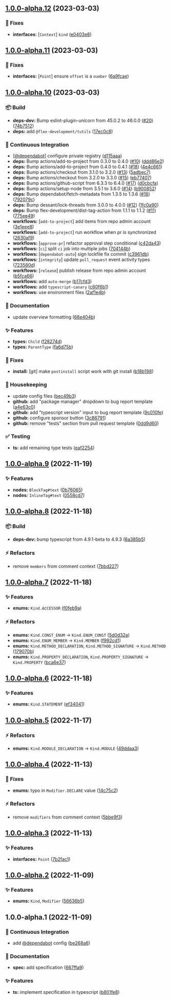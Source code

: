 ## [1.0.0-alpha.12](https://github.com/flex-development/docast/compare/1.0.0-alpha.11...1.0.0-alpha.12) (2023-03-03)


### :bug: Fixes

* **interfaces:** [`Context`] `kind` ([e0403e8](https://github.com/flex-development/docast/commit/e0403e855267a7a23b7276c6b1a69674856d8573))

## [1.0.0-alpha.11](https://github.com/flex-development/docast/compare/1.0.0-alpha.10...1.0.0-alpha.11) (2023-03-03)


### :bug: Fixes

* **interfaces:** [`Point`] ensure `offset` is a `number` ([6a9fcae](https://github.com/flex-development/docast/commit/6a9fcae5fb68affa120d7fd51fdd47b212ee5d22))

## [1.0.0-alpha.10](https://github.com/flex-development/docast/compare/1.0.0-alpha.9...1.0.0-alpha.10) (2023-03-03)


### :package: Build

* **deps-dev:** Bump eslint-plugin-unicorn from 45.0.2 to 46.0.0 ([#20](https://github.com/flex-development/docast/issues/20)) ([74b7512](https://github.com/flex-development/docast/commit/74b7512579d93d8455a92bf570b50e26514b1511))
* **deps:** add `@flex-development/tutils` ([17ec0c8](https://github.com/flex-development/docast/commit/17ec0c80d4602f70b1cb305195cf38e904151c8b))


### :robot: Continuous Integration

* [[@dependabot](https://github.com/dependabot)] configure private registry ([d115aaa](https://github.com/flex-development/docast/commit/d115aaab21ddf257e54a11ed87afae1e1a872e53))
* **deps:** Bump actions/add-to-project from 0.3.0 to 0.4.0 ([#10](https://github.com/flex-development/docast/issues/10)) ([ddd86e2](https://github.com/flex-development/docast/commit/ddd86e2af3828cc9d08ad359f4f2d2c44dfb63f7))
* **deps:** Bump actions/add-to-project from 0.4.0 to 0.4.1 ([#18](https://github.com/flex-development/docast/issues/18)) ([4e4c661](https://github.com/flex-development/docast/commit/4e4c6615f500c2ae407ab39ef5031af0251b8808))
* **deps:** Bump actions/checkout from 3.1.0 to 3.2.0 ([#13](https://github.com/flex-development/docast/issues/13)) ([5adbec7](https://github.com/flex-development/docast/commit/5adbec715cd7c67eb99598d0b8a10933c07d9b46))
* **deps:** Bump actions/checkout from 3.2.0 to 3.3.0 ([#15](https://github.com/flex-development/docast/issues/15)) ([eb77407](https://github.com/flex-development/docast/commit/eb774074daaf4c8e6179353ad4eafdfcbbe6f2e7))
* **deps:** Bump actions/github-script from 6.3.3 to 6.4.0 ([#17](https://github.com/flex-development/docast/issues/17)) ([d0cbcfa](https://github.com/flex-development/docast/commit/d0cbcfa57d00028c25cb43d6b68bd387ed9927ce))
* **deps:** Bump actions/setup-node from 3.5.1 to 3.6.0 ([#14](https://github.com/flex-development/docast/issues/14)) ([b900852](https://github.com/flex-development/docast/commit/b9008524350e84c9ebea053adea394d3b20a0517))
* **deps:** Bump dependabot/fetch-metadata from 1.3.5 to 1.3.6 ([#16](https://github.com/flex-development/docast/issues/16)) ([792079c](https://github.com/flex-development/docast/commit/792079c5c1ccdf830b1a97de516f8de911723fad))
* **deps:** Bump dessant/lock-threads from 3.0.0 to 4.0.0 ([#12](https://github.com/flex-development/docast/issues/12)) ([1fc0a90](https://github.com/flex-development/docast/commit/1fc0a90404b9f8ff21d494be4e6dac5ea721dbc2))
* **deps:** Bump flex-development/dist-tag-action from 1.1.1 to 1.1.2 ([#11](https://github.com/flex-development/docast/issues/11)) ([775ee49](https://github.com/flex-development/docast/commit/775ee4906a1fb090118e2393d9a0bd82103f2d81))
* **workflows:** [`add-to-project`] add items from repo admin account ([3e1eee8](https://github.com/flex-development/docast/commit/3e1eee8a2b13df77c5e0282ddfe0fe3dbe8fceef))
* **workflows:** [`add-to-project`] run workflow when pr is synchronized ([2630af9](https://github.com/flex-development/docast/commit/2630af98888a13b2af52e9ff82b2ccb7e356b1e5))
* **workflows:** [`approve-pr`] refactor approval step conditional ([c42da43](https://github.com/flex-development/docast/commit/c42da43322115ff49dca81d7795e813c0f74b1bb))
* **workflows:** [`ci`] split `ci` job into multiple jobs ([704144b](https://github.com/flex-development/docast/commit/704144bd7d52a46450898ac91b29330b7c61f4a4))
* **workflows:** [`dependabot-auto`] sign lockfile fix commit ([c3961db](https://github.com/flex-development/docast/commit/c3961dbc19367142e60435abc468325f802fe793))
* **workflows:** [`integrity`] update `pull_request` event activity types ([723580d](https://github.com/flex-development/docast/commit/723580dbe7f6c983f66f98b996cf917e8e637943))
* **workflows:** [`release`] publish release from repo admin account ([b5fca66](https://github.com/flex-development/docast/commit/b5fca66f93c8ce33302e795d2006be9666ddfea8))
* **workflows:** add `auto-merge` ([b17cfd3](https://github.com/flex-development/docast/commit/b17cfd33bdecd4ec90f49f2e4ae7ce681258666c))
* **workflows:** add `typescript-canary` ([c60f6b1](https://github.com/flex-development/docast/commit/c60f6b14680a2f8bfba5ecb4b76956d7e41d63be))
* **workflows:** use environment files ([2af1e4b](https://github.com/flex-development/docast/commit/2af1e4b28acebef7103e8c8a84284cd14cf8587a))


### :pencil: Documentation

* update overview formatting ([68e404b](https://github.com/flex-development/docast/commit/68e404bf698ee71b695135a2d23e10a9df83fd2f))


### :sparkles: Features

* **types:** `Child` ([f28274d](https://github.com/flex-development/docast/commit/f28274ddfc0f07894959b6dfb9b737f4dec5d5f4))
* **types:** `ParentType` ([fa6d75b](https://github.com/flex-development/docast/commit/fa6d75bb2879d2c84d59df694b24cb1885ae98db))


### :bug: Fixes

* **install:** [git] make `postinstall` script work with git install ([b18b198](https://github.com/flex-development/docast/commit/b18b198b49578c3649bcb285d4fd2312a7b2fff6))


### :house_with_garden: Housekeeping

* update config files ([bec49b3](https://github.com/flex-development/docast/commit/bec49b3caf5608d70f66aa692deaa74832817885))
* **github:** add "package manager" dropdown to bug report template ([a4e63c0](https://github.com/flex-development/docast/commit/a4e63c0affe338eb1a68208f936036ce836aa2c9))
* **github:** add "typescript version" input to bug report template ([9c010fe](https://github.com/flex-development/docast/commit/9c010fe1d299eb509b68d36a0559d441d1b9a3cc))
* **github:** configure sponsor button ([3c86791](https://github.com/flex-development/docast/commit/3c86791192ec79c61a8d977bd33dd0be366a3e44))
* **github:** remove "tests" section from pull request template ([0dd9d60](https://github.com/flex-development/docast/commit/0dd9d604d4f3f2017181d99304cfe3d42bf31c6f))


### :white_check_mark: Testing

* **ts:** add remaining type tests ([eaf2254](https://github.com/flex-development/docast/commit/eaf2254b9add2474311edb3e60e7fbe2342892f1))

## [1.0.0-alpha.9](https://github.com/flex-development/docast/compare/1.0.0-alpha.8...1.0.0-alpha.9) (2022-11-19)


### :sparkles: Features

* **nodes:** `BlockTag#text` ([0b76065](https://github.com/flex-development/docast/commit/0b76065b4b29077aaea9ae2749ddb021e2fb10a4))
* **nodes:** `InlineTag#text` ([0558cd7](https://github.com/flex-development/docast/commit/0558cd7df5bb52b56ec0f2c35886f65807346837))

## [1.0.0-alpha.8](https://github.com/flex-development/docast/compare/1.0.0-alpha.7...1.0.0-alpha.8) (2022-11-18)


### :package: Build

* **deps-dev:** bump typescript from 4.9.1-beta to 4.9.3 ([6a385b5](https://github.com/flex-development/docast/commit/6a385b582941e7718142bfecc9be3dcf673c8b32))


### :zap: Refactors

* remove `members` from comment context ([7bbd227](https://github.com/flex-development/docast/commit/7bbd227eb9e90e2e3630166733688afd7cbbec67))

## [1.0.0-alpha.7](https://github.com/flex-development/docast/compare/1.0.0-alpha.6...1.0.0-alpha.7) (2022-11-18)


### :sparkles: Features

* **enums:** `Kind.ACCESSOR` ([f0feb9a](https://github.com/flex-development/docast/commit/f0feb9ab2f157e5373c81eb819e28f885db4b8d4))


### :zap: Refactors

* **enums:** `Kind.CONST_ENUM` -> `Kind.ENUM_CONST` ([5d0d32a](https://github.com/flex-development/docast/commit/5d0d32a24c43228aab0c52030c1d85f4fbd01c48))
* **enums:** `Kind.ENUM_MEMBER` -> `Kind.MEMBER` ([f992cd1](https://github.com/flex-development/docast/commit/f992cd14bf52630a34f52d3e4e3ae18fb7f2d725))
* **enums:** `Kind.METHOD_DECLARATION`, `Kind.METHOD_SIGNATURE` -> `Kind.METHOD` ([179070b](https://github.com/flex-development/docast/commit/179070b209b9e4112358407767ca99f14b466579))
* **enums:** `Kind.PROPERTY_DECLARATION`, `Kind.PROPERTY_SIGNATURE` -> `Kind.PROPERTY` ([bca6e37](https://github.com/flex-development/docast/commit/bca6e3734a39311485dde66ae44ae0ed3533102c))

## [1.0.0-alpha.6](https://github.com/flex-development/docast/compare/1.0.0-alpha.5...1.0.0-alpha.6) (2022-11-18)


### :sparkles: Features

* **enums:** `Kind.STATEMENT` ([ef34041](https://github.com/flex-development/docast/commit/ef3404175f762b0f6a51b63827e929dbfff70e16))

## [1.0.0-alpha.5](https://github.com/flex-development/docast/compare/1.0.0-alpha.4...1.0.0-alpha.5) (2022-11-17)


### :zap: Refactors

* **enums:** `Kind.MODULE_DECLARATION` -> `Kind.MODULE` ([49ddaa3](https://github.com/flex-development/docast/commit/49ddaa3975618dbda6eec5fd2efbed6219afedad))

## [1.0.0-alpha.4](https://github.com/flex-development/docast/compare/1.0.0-alpha.3...1.0.0-alpha.4) (2022-11-13)


### :bug: Fixes

* **enums:** typo in `Modifier.DECLARE` value ([14c75c2](https://github.com/flex-development/docast/commit/14c75c2f3c3814e78b70a09c84333ae22807462b))


### :zap: Refactors

* remove `modifiers` from comment context ([5bbe9f3](https://github.com/flex-development/docast/commit/5bbe9f3f266379047cda06cf9c1e37aef693a7f0))

## [1.0.0-alpha.3](https://github.com/flex-development/docast/compare/1.0.0-alpha.2...1.0.0-alpha.3) (2022-11-13)


### :sparkles: Features

* **interfaces:** `Point` ([7b2fac1](https://github.com/flex-development/docast/commit/7b2fac1ec94cecc90784914f7d58bdcbdf20ad70))

## [1.0.0-alpha.2](https://github.com/flex-development/docast/compare/1.0.0-alpha.1...1.0.0-alpha.2) (2022-11-09)


### :sparkles: Features

* **enums:** `Kind`, `Modifier` ([56636b5](https://github.com/flex-development/docast/commit/56636b539d95d0dbe2f439caf076dd99d63c707c))

## 1.0.0-alpha.1 (2022-11-09)


### :robot: Continuous Integration

* add [@dependabot](https://github.com/dependabot) config ([be268a6](https://github.com/flex-development/docast/commit/be268a6e64251acab24f553c5099cd0746338405))


### :pencil: Documentation

* **spec:** add specification ([667ffa9](https://github.com/flex-development/docast/commit/667ffa93bbf109176c5ecab839e5da4d3630a46b))


### :sparkles: Features

* **ts:** implement specification in typescript ([b801fe8](https://github.com/flex-development/docast/commit/b801fe8462e39c460c0de44fdef263b03ea7d0b4))

